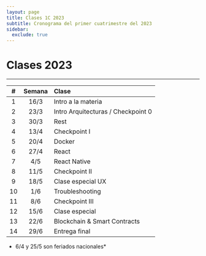```yaml
---
layout: page
title: Clases 1C 2023
subtitle: Cronograma del primer cuatrimestre del 2023
sidebar:
  exclude: true
---
```


# Clases 2023
___


| #  | Semana  | Clase  |
|:----------:|:-------------:|:------|
| 1 |  16/3 | Intro a la materia |
| 2 |  23/3 | Intro Arquitecturas / Checkpoint 0 |
| 3 |  30/3 | Rest |
| 4 |  13/4  | Checkpoint I |
| 5 |  20/4 | Docker  |
| 6 |  27/4 |React|
| 7 |  4/5 | React Native |
| 8 |  11/5  | Checkpoint II |
| 9 |  18/5 | Clase especial UX  | 
| 10 |  1/6| Troubleshooting  |
| 11 |  8/6 |  Checkpoint III |
| 12 |  15/6 | Clase especial |
| 13 |  22/6 | Blockchain & Smart Contracts |
| 14 |  29/6 | Entrega final|

* 6/4 y 25/5 son feriados nacionales*